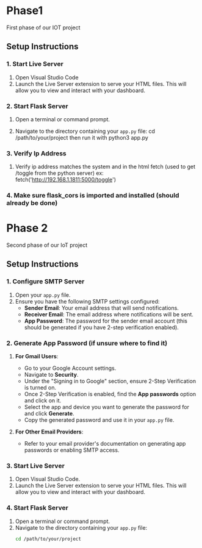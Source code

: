 # Phase1
First phase of our IOT project


## Setup Instructions
### 1. Start Live Server

1. Open Visual Studio Code
2. Launch the Live Server extension to serve your HTML files. This will allow you to view and interact with your dashboard.

### 2. Start Flask Server

1. Open a terminal or command prompt.
   
2. Navigate to the directory containing your `app.py` file:
   cd /path/to/your/project
   then run it with python3 app.py

### 3. Verify Ip Address

1. Verify ip address matches the system and in the html fetch (used to get /toggle from the python server)
   ex:  fetch('http://192.168.1.1811:5000/toggle')

### 4. Make sure flask_cors is imported and installed (should already be done)


# Phase 2
Second phase of our IoT project

## Setup Instructions

### 1. Configure SMTP Server

1. Open your `app.py` file.
2. Ensure you have the following SMTP settings configured:
   - **Sender Email**: Your email address that will send notifications.
   - **Receiver Email**: The email address where notifications will be sent.
   - **App Password**: The password for the sender email account (this should be generated if you have 2-step verification enabled).

### 2. Generate App Password (if unsure where to find it)

1. **For Gmail Users**:
   - Go to your Google Account settings.
   - Navigate to **Security**.
   - Under the "Signing in to Google" section, ensure 2-Step Verification is turned on.
   - Once 2-Step Verification is enabled, find the **App passwords** option and click on it.
   - Select the app and device you want to generate the password for and click **Generate**.
   - Copy the generated password and use it in your `app.py` file.

2. **For Other Email Providers**: 
   - Refer to your email provider's documentation on generating app passwords or enabling SMTP access.

### 3. Start Live Server

1. Open Visual Studio Code.
2. Launch the Live Server extension to serve your HTML files. This will allow you to view and interact with your dashboard.

### 4. Start Flask Server

1. Open a terminal or command prompt.
2. Navigate to the directory containing your `app.py` file:
   ```bash
   cd /path/to/your/project
 
